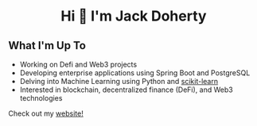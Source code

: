 <h1 align="center">Hi 👋 I'm Jack Doherty</h1>

##  What I'm Up To

-  Working on Defi and Web3 projects
-  Developing enterprise applications using Spring Boot and PostgreSQL
-  Delving into Machine Learning using Python and [scikit-learn](https://scikit-learn.org/)
-  Interested in blockchain, decentralized finance (DeFi), and Web3 technologies

Check out my [website!](https://jtdportfolio-real.vercel.app/)
